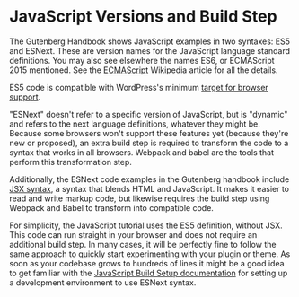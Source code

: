 # JavaScript Versions and Build Step

The Gutenberg Handbook shows JavaScript examples in two syntaxes: ES5 and ESNext. These are version names for the JavaScript language standard definitions. You may also see elsewhere the names ES6, or ECMAScript 2015 mentioned. See the [ECMAScript](https://en.wikipedia.org/wiki/ECMAScript) Wikipedia article for all the details.

ES5 code is compatible with WordPress's minimum [target for browser support](https://make.wordpress.org/core/handbook/best-practices/browser-support/).

"ESNext" doesn't refer to a specific version of JavaScript, but is "dynamic" and refers to the next language definitions, whatever they might be. Because some browsers won't support these features yet (because they're new or proposed), an extra build step is required to transform the code to a syntax that works in all browsers. Webpack and babel are the tools that perform this transformation step.

Additionally, the ESNext code examples in the Gutenberg handbook include [JSX syntax](https://reactjs.org/docs/introducing-jsx.html), a syntax that blends HTML and JavaScript. It makes it easier to read and write markup code, but likewise requires the build step using Webpack and Babel to transform into compatible code.

For simplicity, the JavaScript tutorial uses the ES5 definition, without JSX. This code can run straight in your browser and does not require an additional build step. In many cases, it will be perfectly fine to follow the same approach to quickly start experimenting with your plugin or theme. As soon as your codebase grows to hundreds of lines it might be a good idea to get familiar with the [JavaScript Build Setup documentation](/docs/tutorials/javascript/js-build-setup.md) for setting up a development environment to use ESNext syntax.


